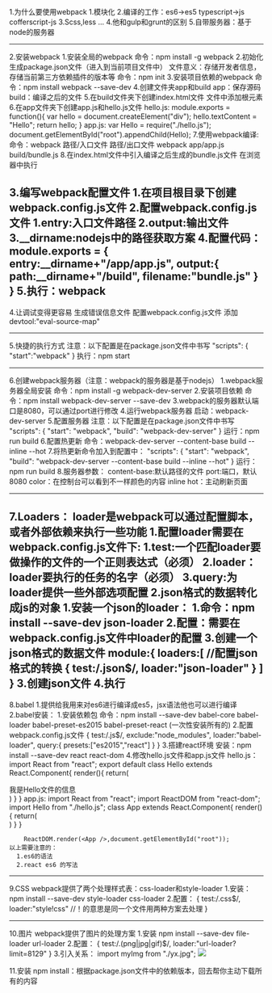 1.为什么要使用webpack
  1.模块化
  2.编译的工作：es6->es5  typescript->js  cofferscript-js
  3.Scss,less
  ...
  4.他和gulp和grunt的区别
  5.自带服务器：基于node的服务器

--------------------------------------------------------------

2.安装webpack
  1.安装全局的webpack
    命令：npm install -g webpack
  2.初始化生成package.json文件（进入到当前项目文件中）
    文件意义：存储开发者信息，存储当前第三方依赖插件的版本等
    命令：npm init
  3.安装项目依赖的webpack
    命令：npm install webpack --save-dev
  4.创建文件夹app和build
    app：保存源码
    build：编译之后的文件
  5.在build文件夹下创建index.html文件
    文件中添加根元素
  6.在app文件夹下创建app.js和hello.js文件
    hello.js:
      module.exports = function(){
        var hello = document.createElement("div");
        hello.textContent = "Hello";
        return hello;
      }
    app.js:
      var Hello = require("./hello.js");
      document.getElementById("root").appendChild(Hello);
  7.使用webpack编译:
    命令：webpack  路径/入口文件   路径/出口文件
    webpack app/app.js build/bundle.js
  8.在index.html文件中引入编译之后生成的bundle.js文件
    在浏览器中执行

3.编写webpack配置文件
  1.在项目根目录下创建webpack.config.js文件
  2.配置webpack.config.js文件
    1.entry:入口文件路径
    2.output:输出文件
    3.__dirname:nodejs中的路径获取方案
    4.配置代码：
      module.exports = {
        entry:__dirname+"/app/app.js",
        output:{
          path:__dirname+"/build",
          filename:"bundle.js"
        }
      }
    5.执行：webpack
-------------------------------------------------------------

4.让调试变得更容易
  生成错误信息文件
  配置webpack.config.js文件
  添加devtool:"eval-source-map"

------------------------------------------------------------

5.快捷的执行方式
  注意：以下配置是在package.json文件中书写
  "scripts": {
    "start":"webpack"
  }
  执行：npm start

-------------------------------------------------------------

6.创建webpack服务器（注意：webpack的服务器是基于nodejs）
  1.webpack服务器全局安装
    命令：npm install -g webpack-dev-server
  2.安装项目依赖
    命令：npm install webpack-dev-server --save-dev
  3.webpack的服务器默认端口是8080，可以通过port进行修改
  4.运行webpack服务器
    启动：webpack-dev-server
  5.配置服务器
    注意：以下配置是在package.json文件中书写
    "scripts": {
      "start": "webpack",
      "build": "webpack-dev-server"
    }
    运行：npm run build
  6.配置热更新
    命令：webpack-dev-server --content-base build --inline --hot
  7.将热更新命令加入到配置中：
  		"scripts": {
  		    "start": "webpack",
  		    "build": "webpack-dev-server --content-base build --inline --hot"
  		}
      运行：npm run build
  8.服务器参数：
		content-base:默认路径的文件
		port:端口，默认8080
		color：在控制台可以看到不一样颜色的内容
		inline hot：主动刷新页面

--------------------------------------------------------------

7.Loaders：
    loader是webpack可以通过配置脚本，或者外部依赖来执行一些功能
      1.配置loader需要在webpack.config.js文件下:
        1.test:一个匹配loader要做操作的文件的一个正则表达式（必须）
        2.loader：loader要执行的任务的名字（必须）
        3.query:为loader提供一些外部选项配置
      2.json格式的数据转化成js的对象
          1.安装一个json的loader：
            1.命令：npm install --save-dev json-loader
            2.配置：需要在webpack.config.js文件中loader的配置
            3.创建一个json格式的数据文件
              module:{
                loaders:[
                  //配置json格式的转换
                  {
                    test:/\.json$/,
                    loader:"json-loader"
                  }
                ]
              }
      3.创建json文件
      4.执行
-----------------------------------------------------------------------

8.babel
  1.提供给我用来对es6进行编译成es5，jsx语法他也可以进行编译
  2.babel安装：
		1.安装依赖包
			命令：npm install --save-dev babel-core babel-loader babel-preset-es2015 babel-preset-react  (一次性安装所有的)
		2.配置webpack.config.js文件
      {
        test:/\.js$/,
        exclude:"node_modules",
        loader:"babel-loader",
        query:{
          presets:["es2015","react"]
        }
      }
		3.搭建react环境
			安装：npm install --save-dev react  react-dom
		4.修改hello.js文件和app.js文件
      hello.js：
        import React from "react";
        export default class Hello extends React.Component{
          render(){
            return(
              <div>我是Hello文件的信息</div>
            )
          }
        }
      app.js:
        import React from "react";
        import ReactDOM from "react-dom";
        import Hello from "./hello.js";
        class App extends React.Component{
          render(){
            return(
              <div>
                <Hello />
              </div>
            )
          }
        }

        ReactDOM.render(<App />,document.getElementById("root"));
    以上需要注意的：
      1.es6的语法
      2.react es6 的写法

---------------------------------------------------------

9.CSS
  webpack提供了两个处理样式表：css-loader和style-loader
  1.安装：npm install --save-dev style-loader css-loader
  2.配置：
			{
				test:/\.css$/,
				loader:"style!css"
				//！的意思是同一个文件用两种方案去处理
			}

------------------------------------------------------------

10.图片
  webpack提供了图片的处理方案
  1.安装 npm install --save-dev file-loader url-loader
  2.配置：
    {
      test:/\.(png|jpg|gif)$/,
      loader:"url-loader?limit=8129"
    }
  3.引入关系：
    import myImg from "./yx.jpg";
    <img src={myImg} />

11.安装
  npm install：根据package.json文件中的依赖版本，回去帮你主动下载所有的内容
